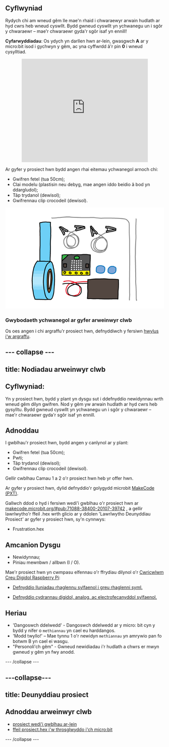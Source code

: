 ## Cyflwyniad

Rydych chi am wneud gêm lle mae'n rhaid i chwaraewyr arwain hudlath ar hyd cwrs heb wneud cyswllt. Bydd gwneud cyswllt yn ychwanegu un i sgôr y chwaraewr – mae'r chwaraewr gyda'r sgôr isaf yn ennill!

**Cyfarwyddiadau**: Os ydych yn darllen hwn ar-lein, gwasgwch **A** ar y micro:bit isod i gychwyn y gêm, ac yna cyffwrdd â'r pin **0** i wneud cysylltiad.

<div class="trinket" style="width:400px;margin: 0 auto;">
<div style="position:relative;height:0;padding-bottom:81.97%;overflow:hidden;"><iframe style="position:absolute;top:0;left:0;width:100%;height:100%;" src="https://makecode.microbit.org/---run?id=71088-38400-20107-39742" allowfullscreen="allowfullscreen" sandbox="allow-popups allow-scripts allow-same-origin" frameborder="0"></iframe></div>
</div>

Ar gyfer y prosiect hwn bydd angen rhai eitemau ychwanegol arnoch chi:

* Gwifren fetel (tua 50cm);
* Clai modelu (plastisin neu debyg, mae angen iddo beidio â bod yn ddargludol);
* Tâp trydanol (dewisol);
* Gwifrennau clip crocodeil (dewisol).

![sgrinlun](images/frustration-items.png)

### Gwybodaeth ychwanegol ar gyfer arweinwyr clwb

Os oes angen i chi argraffu'r prosiect hwn, defnyddiwch y fersiwn [hwylus i'w argraffu](https://projects.raspberrypi.org/en/projects/frustration/print).

## \--- collapse \---

## title: Nodiadau arweinwyr clwb

## Cyflwyniad:

Yn y prosiect hwn, bydd y plant yn dysgu sut i ddefnyddio newidynnau wrth wneud gêm dilyn gwifren. Nod y gêm yw arwain hudlath ar hyd cwrs heb gysylltu. Bydd gwneud cyswllt yn ychwanegu un i sgôr y chwaraewr – mae'r chwaraewr gyda'r sgôr isaf yn ennill.

## Adnoddau

I gwblhau'r prosiect hwn, bydd angen y canlynol ar y plant:

* Gwifren fetel (tua 50cm);
* Pwti;
* Tâp trydanol (dewisol);
* Gwifrennau clip crocodeil (dewisol).

Gellir cwblhau Camau 1 a 2 o'r prosiect hwn heb yr offer hwn.

Ar gyfer y prosiect hwn, dylid defnyddio'r golygydd microbit [MakeCode (PXT)](http://jumpto.cc/pxt-new).

Gallwch ddod o hyd i fersiwn wedi'i gwblhau o'r prosiect hwn ar [makecode.microbit.org/#pub:71088-38400-20107-39742](https://makecode.microbit.org/#pub:71088-38400-20107-39742) , a gellir lawrlwytho'r ffeil .hex wrth glicio ar y ddolen 'Lawrlwytho Deunyddiau Prosiect' ar gyfer y prosiect hwn, sy'n cynnwys:

* Frustration.hex

## Amcanion Dysgu

* Newidynnau;
* Piniau mewnbwn / allbwn (I / O).

Mae'r prosiect hwn yn cwmpasu elfennau o'r ffrydiau dilynol o'r [Cwricwlwm Creu Digidol Raspberry Pi](http://rpf.io/curriculum):

* [Defnyddio lluniadau rhaglennu sylfaenol i greu rhaglenni syml.](https://www.raspberrypi.org/curriculum/programming/creator)

* [Defnyddio cydrannau digidol, analog, ac electrofecanyddol sylfaenol.](https://www.raspberrypi.org/curriculum/physical-computing/creator)

## Heriau

* 'Dangoswch ddelwedd' - Dangoswch ddelwedd ar y micro: bit cyn y bydd y nifer o `methiannau` yn cael eu harddangos.
* 'Modd twyllo!' – Mae tynnu 1 o'r newidyn `methiannau` yn amrywio pan fo botwm B yn cael ei wasgu.
* "Personoli'ch gêm" - Gwneud newidiadau i'r hudlath a chwrs er mwyn gwneud y gêm yn fwy anodd.

\--- /collapse \---

## \---collapse\---

## title: Deunyddiau prosiect

## Adnoddau arweinwyr clwb

* [prosiect wedi'i gwblhau ar-lein](https://makecode.microbit.org/#pub:71088-38400-20107-39742)
* [ffeil prosiect.hex i'w throsglwyddo i'ch micro:bit](resources/micro-bit-Frustration.hex)

\--- /collapse \---